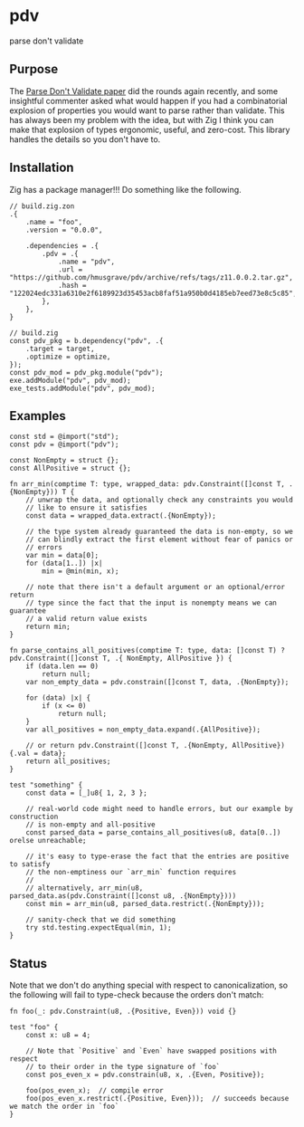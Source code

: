# pdv

parse don't validate

## Purpose

The [Parse Don't Validate paper](https://lexi-lambda.github.io/blog/2019/11/05/parse-don-t-validate/) did the rounds again recently, and some insightful commenter asked what would happen if you had a combinatorial explosion of properties you would want to parse rather than validate. This has always been my problem with the idea, but with Zig I think you can make that explosion of types ergonomic, useful, and zero-cost. This library handles the details so you don't have to.

## Installation

Zig has a package manager!!! Do something like the following.

```zig
// build.zig.zon
.{
    .name = "foo",
    .version = "0.0.0",

    .dependencies = .{
        .pdv = .{
            .name = "pdv",
            .url = "https://github.com/hmusgrave/pdv/archive/refs/tags/z11.0.0.2.tar.gz",
            .hash = "122024edc331a6310e2f6189923d35453acb8faf51a950b0d4185eb7eed73e8c5c85",
        },
    },
}
```

```zig
// build.zig
const pdv_pkg = b.dependency("pdv", .{
    .target = target,
    .optimize = optimize,
});
const pdv_mod = pdv_pkg.module("pdv");
exe.addModule("pdv", pdv_mod);
exe_tests.addModule("pdv", pdv_mod);
```

## Examples
```zig
const std = @import("std");
const pdv = @import("pdv");

const NonEmpty = struct {};
const AllPositive = struct {};

fn arr_min(comptime T: type, wrapped_data: pdv.Constraint([]const T, .{NonEmpty})) T {
    // unwrap the data, and optionally check any constraints you would
    // like to ensure it satisfies
    const data = wrapped_data.extract(.{NonEmpty});

    // the type system already guaranteed the data is non-empty, so we
    // can blindly extract the first element without fear of panics or
    // errors
    var min = data[0];
    for (data[1..]) |x|
        min = @min(min, x);

    // note that there isn't a default argument or an optional/error return
    // type since the fact that the input is nonempty means we can guarantee
    // a valid return value exists
    return min;
}

fn parse_contains_all_positives(comptime T: type, data: []const T) ?pdv.Constraint([]const T, .{ NonEmpty, AllPositive }) {
    if (data.len == 0)
        return null;
    var non_empty_data = pdv.constrain([]const T, data, .{NonEmpty});

    for (data) |x| {
        if (x <= 0)
            return null;
    }
    var all_positives = non_empty_data.expand(.{AllPositive});

    // or return pdv.Constraint([]const T, .{NonEmpty, AllPositive}){.val = data};
    return all_positives;
}

test "something" {
    const data = [_]u8{ 1, 2, 3 };

    // real-world code might need to handle errors, but our example by construction
    // is non-empty and all-positive
    const parsed_data = parse_contains_all_positives(u8, data[0..]) orelse unreachable;

    // it's easy to type-erase the fact that the entries are positive to satisfy
    // the non-emptiness our `arr_min` function requires
    //
    // alternatively, arr_min(u8, parsed_data.as(pdv.Constraint([]const u8, .{NonEmpty})))
    const min = arr_min(u8, parsed_data.restrict(.{NonEmpty}));

    // sanity-check that we did something
    try std.testing.expectEqual(min, 1);
}
```

## Status
Note that we don't do anything special with respect to canonicalization, so the following will fail to type-check because the orders don't match:

```zig
fn foo(_: pdv.Constraint(u8, .{Positive, Even})) void {}

test "foo" {
    const x: u8 = 4;

    // Note that `Positive` and `Even` have swapped positions with respect
    // to their order in the type signature of `foo`
    const pos_even_x = pdv.constrain(u8, x, .{Even, Positive});

    foo(pos_even_x);  // compile error
    foo(pos_even_x.restrict(.{Positive, Even}));  // succeeds because we match the order in `foo`
}
```
